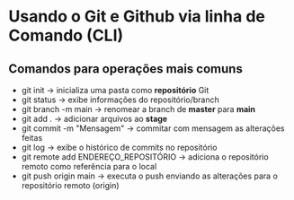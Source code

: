 # Usando o Git e Github via linha de Comando (CLI)

## Comandos para operações mais comuns

- git init                  ->  inicializa uma pasta como **repositório** Git
- git status                ->  exibe informações do repositório/branch
- git branch -m main        -> renomear a branch de **master** para **main**
- git add .                 -> adicionar arquivos ao **stage**
- git commit -m "Mensagem"  -> commitar com mensagem as alterações feitas
- git log                   -> exibe o histórico de commits no repositório
- git remote add ENDEREÇO_REPOSITÓRIO -> adiciona o repositório remoto como referência para o local
- git push origin main      -> executa o push enviando as alterações para o repositório remoto (origin)
